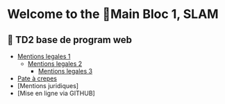 # Welcome to the 📁Main Bloc 1, SLAM 
## 📖 TD2 base de program web
- [Mentions legales 1](docs/pages/mentions-legales-1.html)
  - [Mentions legales 2](docs/pages/mentions-legales-2.html)
     - [Mentions legales 3](docs/pages/mentions-legales-3.html)
- [Pate à crepes](docs/pages/pate-a-crepes.html)
- [Mentions juridiques]
- [Mise en ligne via GITHUB]

